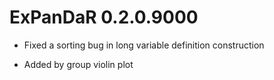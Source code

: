 # ExPanDaR 0.2.0.9000

* Fixed a sorting bug in long variable definition construction

* Added by group violin plot
